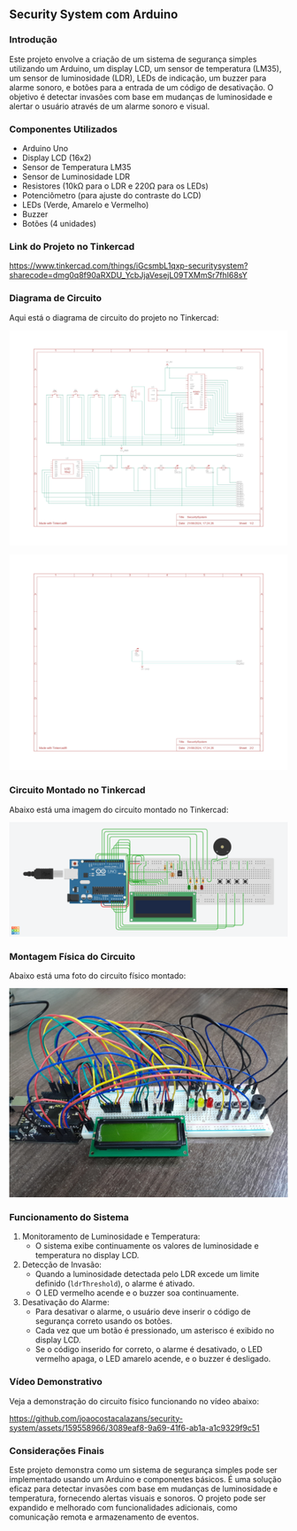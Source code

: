## Security System com Arduino

### Introdução

Este projeto envolve a criação de um sistema de segurança simples utilizando um Arduino, um display LCD, um sensor de temperatura (LM35), um sensor de luminosidade (LDR), LEDs de indicação, um buzzer para alarme sonoro, e botões para a entrada de um código de desativação. O objetivo é detectar invasões com base em mudanças de luminosidade e alertar o usuário através de um alarme sonoro e visual.

### Componentes Utilizados

- Arduino Uno
- Display LCD (16x2)
- Sensor de Temperatura LM35
- Sensor de Luminosidade LDR
- Resistores (10kΩ para o LDR e 220Ω para os LEDs)
- Potenciômetro (para ajuste do contraste do LCD)
- LEDs (Verde, Amarelo e Vermelho)
- Buzzer
- Botões (4 unidades)

### Link do Projeto no Tinkercad

https://www.tinkercad.com/things/iGcsmbL1qxp-securitysystem?sharecode=dmg0q8f90aRXDU_YcbJjaVesejL09TXMmSr7fhl68sY

### Diagrama de Circuito

Aqui está o diagrama de circuito do projeto no Tinkercad:

![DiagramaConexoes1](DiagramaConexoes1.jpg)

![DiagramaConexoes2](DiagramaConexoes2.jpg)

### Circuito Montado no Tinkercad

Abaixo está uma imagem do circuito montado no Tinkercad:

![SecuritySystem_Tinkercad](SecuritySystem_Tinkercad.png)

### Montagem Física do Circuito

Abaixo está uma foto do circuito físico montado:

![SecuritySystem_Fisico](SecuritySystem_Fisico.jpg)

### Funcionamento do Sistema

1. Monitoramento de Luminosidade e Temperatura:
   - O sistema exibe continuamente os valores de luminosidade e temperatura no display LCD.
2. Detecção de Invasão:
   - Quando a luminosidade detectada pelo LDR excede um limite definido (`ldrThreshold`), o alarme é ativado.
   - O LED vermelho acende e o buzzer soa continuamente.
3. Desativação do Alarme:
   - Para desativar o alarme, o usuário deve inserir o código de segurança correto usando os botões.
   - Cada vez que um botão é pressionado, um asterisco é exibido no display LCD.
   - Se o código inserido for correto, o alarme é desativado, o LED vermelho apaga, o LED amarelo acende, e o buzzer é desligado.

### Vídeo Demonstrativo

Veja a demonstração do circuito físico funcionando no vídeo abaixo:

https://github.com/joaocostacalazans/security-system/assets/159558966/3089eaf8-9a69-41f6-ab1a-a1c9329f9c51

### Considerações Finais

Este projeto demonstra como um sistema de segurança simples pode ser implementado usando um Arduino e componentes básicos. É uma solução eficaz para detectar invasões com base em mudanças de luminosidade e temperatura, fornecendo alertas visuais e sonoros. O projeto pode ser expandido e melhorado com funcionalidades adicionais, como comunicação remota e armazenamento de eventos.
